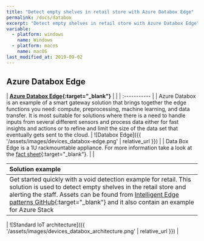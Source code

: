 ```yaml
---
title: "Detect empty shelves in retail store with Azure Databox Edge"
permalink: /docs/databox
excerpt: "Detect empty shelves in retail store with Azure Databox Edge"
variable:
  - platform: windows
    name: Windows
  - platform: macos
    name: macOS
last_modified_at: 2019-09-02
---
```


## Azure Databox Edge

| **[Azure Databox Edge](https://azure.microsoft.com/en-us/services/databox/edge/){:target="_blank"}** |  |
| :----------- |
| Azure Databox is an example of a smart gateway solution that brings together the edge functions you need: compute, preprocessing, machine learning, and data transfer. It is most suitable for solutions where there is a need to handle inputs from several different sensors and process data either for fast insights and actions or to refine and limit the size of the data set that eventually gets sent to the cloud. | ![Databox Edge]({{ '/assets/images/devices_databox-edge.png' | relative_url }}) | 
| Data Box Edge is a 1U rackmountable appliance. For more information take a look at the [fact sheet](https://azure.microsoft.com/mediahandler/files/resourcefiles/azure-data-box-edge-datasheet/Azure%20Data%20Box%20Edge%20Datasheet.pdf){:target="_blank"}. |  |

| Solution example |
| :----------- |
| Get started quickly with a void detection example for retail. This solution is used to detect empty shelves in the retail store and alerting the staff. Assets can be found from [Intelligent Edge patterns GitHub](https://github.com/Azure-Samples/azure-intelligent-edge-patterns/tree/master/edge-ai-void-detection){:target="_blank"} and it also contain an example for Azure Stack|

| ![Standard IoT architecture]({{ '/assets/images/devices_databox_architecture.png' | relative_url }}) |


